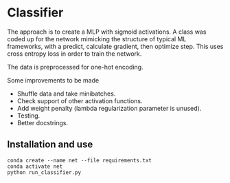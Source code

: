 # Classifier

The approach is to create a MLP with sigmoid activations. A class was coded up for the network mimicking the 
structure of typical ML frameworks, with a predict, calculate gradient, then optimize step. This uses
cross entropy loss in order to train the network.

The data is preprocessed for one-hot encoding.

Some improvements to be made
* Shuffle data and take minibatches.
* Check support of other activation functions.
* Add weight penalty (lambda regularization parameter is unused).
* Testing.
* Better docstrings.

## Installation and use
```
conda create --name net --file requirements.txt
conda activate net
python run_classifier.py
```